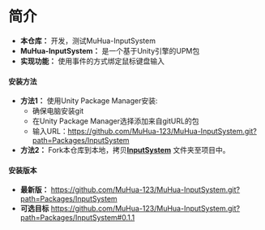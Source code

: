 # 简介
* **本仓库：** 开发，测试MuHua-InputSystem
* **MuHua-InputSystem：** 是一个基于Unity引擎的UPM包
* **实现功能：** 使用事件的方式绑定鼠标键盘输入

#### 安装方法
* **方法1：** 使用Unity Package Manager安装:
  * 确保电脑安装git
  * 在Unity Package Manager选择添加来自gitURL的包
  * 输入URL：https://github.com/MuHua-123/MuHua-InputSystem.git?path=Packages/InputSystem
* **方法2：** Fork本仓库到本地，拷贝[**InputSystem**](Packages/InputSystem) 文件夹至项目中。

#### 安装版本
* **最新版：** https://github.com/MuHua-123/MuHua-InputSystem.git?path=Packages/InputSystem
* **可选目标** https://github.com/MuHua-123/MuHua-InputSystem.git?path=Packages/InputSystem#0.1.1
